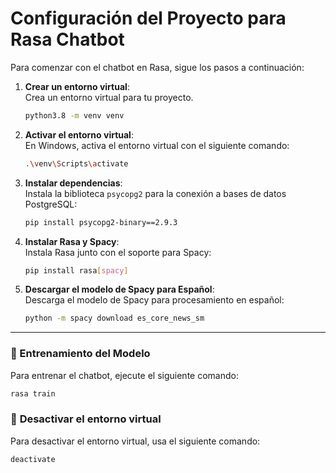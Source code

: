 # Configuración del Proyecto para Rasa Chatbot

Para comenzar con el chatbot en Rasa, sigue los pasos a continuación:

1. **Crear un entorno virtual**:  
   Crea un entorno virtual para tu proyecto.
   ```bash
   python3.8 -m venv venv
   ```

2. **Activar el entorno virtual**:  
   En Windows, activa el entorno virtual con el siguiente comando:
   ```bash
   .\venv\Scripts\activate
   ```

3. **Instalar dependencias**:  
   Instala la biblioteca `psycopg2` para la conexión a bases de datos PostgreSQL:
   ```bash
   pip install psycopg2-binary==2.9.3
   ```

4. **Instalar Rasa y Spacy**:  
   Instala Rasa junto con el soporte para Spacy:
   ```bash
   pip install rasa[spacy]
   ```

5. **Descargar el modelo de Spacy para Español**:  
   Descarga el modelo de Spacy para procesamiento en español:
   ```bash
   python -m spacy download es_core_news_sm
   ```

---

### 🚀 Entrenamiento del Modelo

Para entrenar el chatbot, ejecute el siguiente comando:

```bash
rasa train
```

### 🔴 **Desactivar el entorno virtual**

Para desactivar el entorno virtual, usa el siguiente comando:

```bash
deactivate
```

